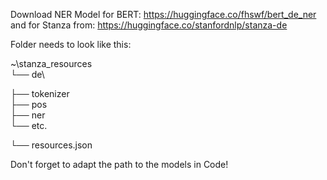 Download NER Model for BERT: https://huggingface.co/fhswf/bert_de_ner
and for Stanza from: https://huggingface.co/stanfordnlp/stanza-de

Folder needs to look like this:

~\stanza_resources\
└── de\
   
  ├── tokenizer\
  ├── pos\
  ├── ner\
  └── etc.

└── resources.json

Don't forget to adapt the path to the models in Code!
